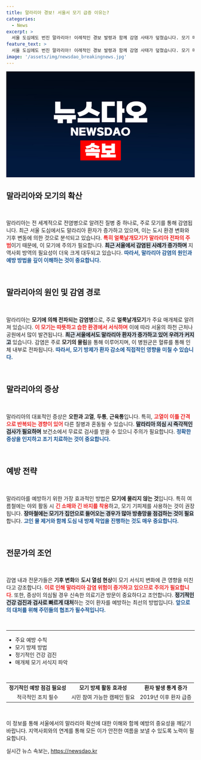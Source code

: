 ```yaml
---
title: 말라리아 경보! 서울서 모기 급증 이유는?
categories:
  - News
excerpt: >
  서울 도심에도 번진 말라리아! 이례적인 경보 발령과 함께 감염 사태가 덮쳤습니다. 모기 매개 피해를 막기 위한 예방법과 최근 환자 사례를 자세히 알아보세요. 클릭하면 필독!
feature_text: >
  서울 도심에도 번진 말라리아! 이례적인 경보 발령과 함께 감염 사태가 덮쳤습니다. 모기 매개 피해를 막기 위한 예방법과 최근 환자 사례를 자세히 알아보세요. 클릭하면 필독!
image: '/assets/img/newsdao_breakingnews.jpg'
---
```


<p><img src="/assets/img/newsdao_breakingnews.jpg" alt="cryptoinkorea 속보" /></p>

<h2 data-ke-size="size26">말라리아와 모기의 확산</h2>

<p data-ke-size="size16">&nbsp;</p>

<p>말라리아는 전 세계적으로 전염병으로 알려진 질병 중 하나로, 주로 모기를 통해 감염됩니다. 최근 서울 도심에서도 말라리아 환자가 증가하고 있으며, 이는 도시 환경 변화와 기후 변동에 의한 것으로 분석되고 있습니다. <b><span style="color: #ee2323;">특히 얼룩날개모기가 말라리아 전파의 주범</span></b>이기 때문에, 이 모기에 주의가 필요합니다. <b><span style="background-color: #21538527;">최근 서울에서 감염된 사례가 증가하며</span></b> 지역사회 방역의 필요성이 더욱 크게 대두되고 있습니다. <b><span style="color: #1a5490;">따라서, 말라리아 감염의 원인과 예방 방법을 깊이 이해하는 것이 중요합니다.</span></b></p>

<p data-ke-size="size16">&nbsp;</p>

<h2 data-ke-size="size26">말라리아의 원인 및 감염 경로</h2>

<p data-ke-size="size16">&nbsp;</p>

<p>말라리아는 <b>모기에 의해 전파되는 감염병</b>으로, 주로 <strong>얼룩날개모기</strong>가 주요 매개체로 알려져 있습니다. <b><span style="color: #ee2323;">이 모기는 따뜻하고 습한 환경에서 서식하며</span></b> 이에 따라 서울의 하천 근처나 공원에서 많이 발견됩니다. <b><span style="background-color: #21538527;">최근 서울에서도 말라리아 환자가 증가하고 있어 우려가 커지고</span></b> 있습니다. 감염은 주로 <strong>모기의 물림</strong>을 통해 이루어지며, 이 병원균은 혈류를 통해 인체 내부로 전파됩니다. <b><span style="color: #1a5490;">따라서, 모기 방제가 환자 감소에 직접적인 영향을 미칠 수 있습니다.</span></b></p>

<p data-ke-size="size16">&nbsp;</p>

<h2 data-ke-size="size26">말라리아의 증상</h2>

<p data-ke-size="size16">&nbsp;</p>

<p>말라리아의 대표적인 증상은 <strong>오한과 고열</strong>, <strong>두통</strong>, <strong>근육통</strong>입니다. 특히, <b><span style="color: #ee2323;">고열이 이틀 간격으로 반복되는 경향이 있어</span></b> 다른 질병과 혼동될 수 있습니다. <b><span style="background-color: #21538527;">말라리아 의심 시 즉각적인 검사가 필요하며</span></b> 보건소에서 무료로 검사를 받을 수 있으니 주의가 필요합니다. <b><span style="color: #1a5490;">정확한 증상을 인지하고 조기 치료하는 것이 중요합니다.</span></b> </p>

<p data-ke-size="size16">&nbsp;</p>

<h2 data-ke-size="size26">예방 전략</h2>

<p data-ke-size="size16">&nbsp;</p>

<p>말라리아를 예방하기 위한 가장 효과적인 방법은 <b>모기에 물리지 않는 것</b>입니다. 특히 여름철에는 야외 활동 시 <b><span style="color: #ee2323;">긴 소매와 긴 바지를 착용</span></b>하고, 모기 기피제를 사용하는 것이 권장됩니다. <b><span style="background-color: #21538527;">장마철에는 모기가 집안으로 들어오는 경우가 많아 방충망을 점검하는 것이 필요</span></b>합니다. <b><span style="color: #1a5490;">고인 물 제거와 함께 도심 내 방제 작업을 진행하는 것도 매우 중요합니다.</span></b> </p>

<p data-ke-size="size16">&nbsp;</p>

<h2 data-ke-size="size26">전문가의 조언</h2>

<p data-ke-size="size16">&nbsp;</p>

<p>감염 내과 전문가들은 <b>기후 변화</b>와 <b>도시 열섬 현상</b>이 모기 서식지 변화에 큰 영향을 미친다고 강조합니다. <b><span style="color: #ee2323;">이로 인해 말라리아 감염 위험이 증가하고 있으므로 주의가 필요합니다</span></b>. 또한, 증상이 의심될 경우 신속한 의료기관 방문이 중요하다고 조언합니다. <b><span style="background-color: #21538527;">정기적인 건강 검진과 검사로 빠르게 대처</span></b>하는 것이 환자를 예방하는 최선의 방법입니다. <b><span style="color: #1a5490;">앞으로의 대처를 위해 주민들의 협조가 필수적입니다.</span></b></p>

<p data-ke-size="size16">&nbsp;</p>

<hr>

<ul>
<li>주요 예방 수칙</li>
<li>모기 방제 방법</li>
<li>정기적인 건강 검진</li>
<li>매개체 모기 서식지 파악</li>
</ul>

<p data-ke-size="size16">&nbsp;</p>

<table style="width: 100%;">
<tr>
<td style="text-align: center; height: 17px;"><b>정기적인 예방 점검 필요성</b></td>
<td style="text-align: center; height: 17px;"><b>모기 방제 활동 효과성</b></td>
<td style="text-align: center; height: 17px;"><b>환자 발생 통계 증가</b></td>
</tr>
<tr>
<td style="text-align: center; height: 17px;">적극적인 조치 필수</td>
<td style="text-align: center; height: 17px;">시민 참여 가능한 캠페인 필요</td>
<td style="text-align: center; height: 17px;">2019년 이후 환자 급증</td>
</tr>
</table>

<p data-ke-size="size16">&nbsp;</p>

<p>이 정보를 통해 서울에서의 말라리아 확산에 대한 이해와 함께 예방의 중요성을 깨닫기 바랍니다. 지역사회와의 연계를 통해 모든 이가 안전한 여름을 보낼 수 있도록 노력이 필요합니다.</p>
실시간 뉴스 속보는, <a href="https://newsdao.kr" rel="dofollow">https://newsdao.kr</a>


